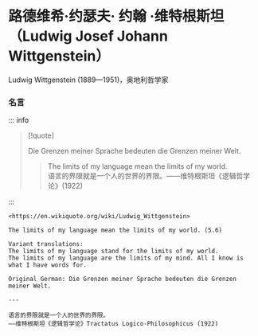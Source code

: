 # 路德维希‧约瑟夫‧ 约翰 ‧维特根斯坦（Ludwig Josef Johann Wittgenstein）

Ludwig Wittgenstein (1889—1951)，奥地利哲学家

### 名言

::: info

> [!quote]
>
> Die Grenzen meiner Sprache bedeuten die Grenzen meiner Welt.
>
> > The limits of my language mean the limits of my world.  
> > 语言的界限就是一个人的世界的界限。——维特根斯坦《逻辑哲学论》(1922)  

:::

```
<https://en.wikiquote.org/wiki/Ludwig_Wittgenstein>

The limits of my language mean the limits of my world. (5.6)

Variant translations:
The limits of my language stand for the limits of my world.
The limits of my language are the limits of my mind. All I know is what I have words for.

Original German: Die Grenzen meiner Sprache bedeuten die Grenzen meiner Welt.

---

语言的界限就是一个人的世界的界限。
——维特根斯坦《逻辑哲学论》Tractatus Logico-Philosophicus (1922)
```

